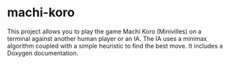 # machi-koro
This project allows you to play the game Machi Koro (Minivilles) on a terminal against another human player or an IA. The IA uses a minimax algorithm coupled with a simple heuristic to find the best move. It includes a Doxygen documentation.
